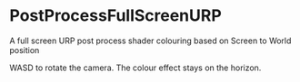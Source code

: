 # PostProcessFullScreenURP
A full screen URP post process shader colouring based on Screen to World position

WASD to rotate the camera. The colour effect stays on the horizon.

